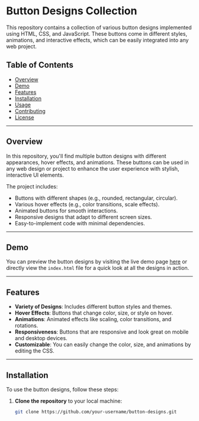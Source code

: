 # Button Designs Collection

This repository contains a collection of various button designs implemented using HTML, CSS, and JavaScript. These buttons come in different styles, animations, and interactive effects, which can be easily integrated into any web project.

## Table of Contents

- [Overview](#overview)
- [Demo](#demo)
- [Features](#features)
- [Installation](#installation)
- [Usage](#usage)
- [Contributing](#contributing)
- [License](#license)

---

## Overview

In this repository, you'll find multiple button designs with different appearances, hover effects, and animations. These buttons can be used in any web design or project to enhance the user experience with stylish, interactive UI elements.

The project includes:

- Buttons with different shapes (e.g., rounded, rectangular, circular).
- Various hover effects (e.g., color transitions, scale effects).
- Animated buttons for smooth interactions.
- Responsive designs that adapt to different screen sizes.
- Easy-to-implement code with minimal dependencies.

---

## Demo

You can preview the button designs by visiting the live demo page [here](#) or directly view the `index.html` file for a quick look at all the designs in action.

---

## Features

- **Variety of Designs**: Includes different button styles and themes.
- **Hover Effects**: Buttons that change color, size, or style on hover.
- **Animations**: Animated effects like scaling, color transitions, and rotations.
- **Responsiveness**: Buttons that are responsive and look great on mobile and desktop devices.
- **Customizable**: You can easily change the color, size, and animations by editing the CSS.

---

## Installation

To use the button designs, follow these steps:

1. **Clone the repository** to your local machine:
   ```bash
   git clone https://github.com/your-username/button-designs.git
